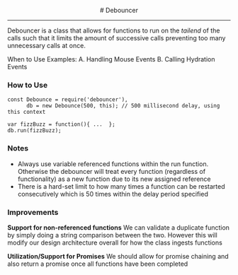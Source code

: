 <p align="center">
  # Debouncer
</p>

---
Debouncer is a class that allows for functions to run on the _tailend_ of the calls such that it limits the amount of successive calls preventing too many unnecessary calls at once. 

When to Use Examples:
A. Handling Mouse Events
B. Calling Hydration Events

### How to Use
```
const Debounce = require('debouncer'),
      db = new Debounce(500, this); // 500 millisecond delay, using this context

var fizzBuzz = function(){ ...  };
db.run(fizzBuzz);
```

### Notes
* Always use variable referenced functions within the run function. Otherwise the debouncer will treat every function (regardless of functionality) as a new function due to its new assigned reference
* There is a hard-set limit to how many times a function can be restarted consecutively which is 50 times within the delay period specified

### Improvements
**Support for non-referenced functions**
We can validate a duplicate function by simply doing a string comparison between the two. However this will modify our design architecture overall for how the class ingests functions

**Utilization/Support for Promises**
We should allow for promise chaining and also return a promise once all functions have been completed
